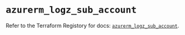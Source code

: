 # `azurerm_logz_sub_account`

Refer to the Terraform Registory for docs: [`azurerm_logz_sub_account`](https://www.terraform.io/docs/providers/azurerm/r/logz_sub_account).
